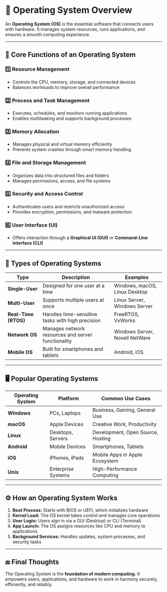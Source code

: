 # 🧠 Operating System Overview

An **Operating System (OS)** is the essential software that connects users with hardware. It manages system resources, runs applications, and ensures a smooth computing experience.

---

## 🌟 Core Functions of an Operating System

### 1️⃣ **Resource Management**

* Controls the CPU, memory, storage, and connected devices
* Balances workloads to improve overall performance

### 2️⃣ **Process and Task Management**

* Executes, schedules, and monitors running applications
* Enables multitasking and supports background processes

### 3️⃣ **Memory Allocation**

* Manages physical and virtual memory efficiently
* Prevents system crashes through smart memory handling

### 4️⃣ **File and Storage Management**

* Organizes data into structured files and folders
* Manages permissions, access, and file systems

### 5️⃣ **Security and Access Control**

* Authenticates users and restricts unauthorized access
* Provides encryption, permissions, and malware protection

### 6️⃣ **User Interface (UI)**

* Offers interaction through a **Graphical UI (GUI)** or **Command-Line Interface (CLI)**

---

## 📌 Types of Operating Systems

| **Type**             | **Description**                                    | **Examples**                   |
| -------------------- | -------------------------------------------------- | ------------------------------ |
| **Single-User**      | Designed for one user at a time                    | Windows, macOS, Linux Desktop  |
| **Multi-User**       | Supports multiple users at once                    | Linux Server, Windows Server   |
| **Real-Time (RTOS)** | Handles time-sensitive tasks with high precision   | FreeRTOS, VxWorks              |
| **Network OS**       | Manages network resources and server functionality | Windows Server, Novell NetWare |
| **Mobile OS**        | Built for smartphones and tablets                  | Android, iOS                   |

---

## 🖥️ Popular Operating Systems

| **Operating System** | **Platform**       | **Common Use Cases**              |
| -------------------- | ------------------ | --------------------------------- |
| **Windows**          | PCs, Laptops       | Business, Gaming, General Use     |
| **macOS**            | Apple Devices      | Creative Work, Productivity       |
| **Linux**            | Desktops, Servers  | Development, Open Source, Hosting |
| **Android**          | Mobile Devices     | Smartphones, Tablets              |
| **iOS**              | iPhones, iPads     | Mobile Apps in Apple Ecosystem    |
| **Unix**             | Enterprise Systems | High-Performance Computing        |

---

## ⚙️ How an Operating System Works

1. **Boot Process:** Starts with BIOS or UEFI, which initializes hardware
2. **Kernel Load:** The OS kernel takes control and manages core operations
3. **User Login:** Users sign in via a GUI (Desktop) or CLI (Terminal)
4. **App Launch:** The OS assigns resources like CPU and memory to applications
5. **Background Services:** Handles updates, system processes, and security tasks

---

## 🔚 Final Thoughts

The Operating System is the **foundation of modern computing**. It empowers users, applications, and hardware to work in harmony securely, efficiently, and reliably.

